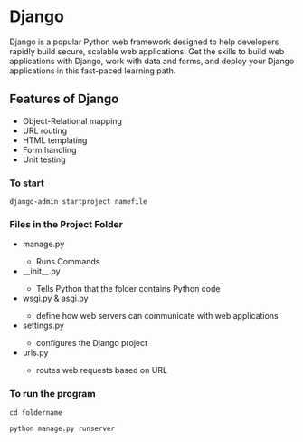 # Django
<p>Django is a popular Python web framework designed to help developers rapidly build secure, scalable web applications. Get the skills to build web applications with Django, work with data and forms, and deploy your Django applications in this fast-paced learning path.
</p>

<h2>Features of Django</h2>
<ul>
  <li>Object-Relational mapping</li>
  <li>URL routing</li>
  <li>HTML templating</li>
  <li>Form handling</li>
  <li>Unit testing</li>
</ul>

<h3>To start</h3>

```
django-admin startproject namefile
```

<h3>Files in the Project Folder</h3>
<ul>
  <li>manage.py</li>
  <ul>
    <li>Runs Commands</li>
  </ul>
  <li>__init__.py</li>
  <ul>
    <li>Tells Python that the folder contains Python code</li>
  </ul>
  <li>wsgi.py & asgi.py</li>
  <ul>
    <li>define how web servers can communicate with web applications</li>
  </ul>
  <li>settings.py</li>
  <ul>
    <li>configures the Django project</li>
  </ul>
  <li>urls.py</li>
  <ul>
    <li>routes web requests based on URL</li>
  </ul>
</ul>
<h3>To run the program</h3>

```
cd foldername
```
```
python manage.py runserver
```

  

